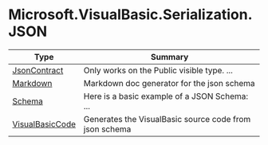 ﻿
# Microsoft.VisualBasic.Serialization.JSON

|Type|Summary|
|----|-------|
|[JsonContract](./JsonContract.md)|Only works on the Public visible type. ...|
|[Markdown](./Markdown.md)|Markdown doc generator for the json schema|
|[Schema](./Schema.md)|Here is a basic example of a JSON Schema: ...|
|[VisualBasicCode](./VisualBasicCode.md)|Generates the VisualBasic source code from json schema|

